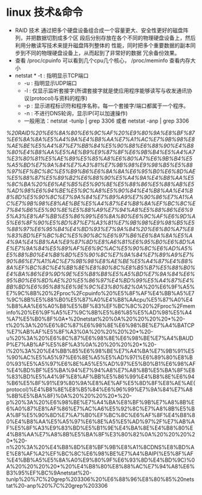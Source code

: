 # linux 技术&命令

* RAID 技术 通过把多个硬盘设备组合成一个容量更大、安全性更好的磁盘阵列，并把数据切割成多个区 段后分别存放在各个不同的物理硬盘设备上，然后利用分散读写技术来提升磁盘阵列整体的 性能，同时把多个重要数据的副本同步到不同的物理硬盘设备上，从而起到了非常好的数据 冗余备份效果。
* 查看 /proc/cpuinfo 可以看到几个cpu几个核心， /proc/meminfo 查看内存大小
* netstat    * -t : 指明显示TCP端口
    * -u : 指明显示UDP端口
    * -l : 仅显示监听套接字(所谓套接字就是使应用程序能够读写与收发通讯协议(protocol)与资料的程序)
    * -p : 显示进程标识符和程序名称，每一个套接字/端口都属于一个程序。
    * -n : 不进行DNS轮询，显示IP(可以加速操作)
    * 一般用法：netstat -tunlp | grep 3306 或者 netstat -anp | grep 3306

*%20RAID%20%E6%8A%80%E6%9C%AF%20%E9%80%9A%E8%BF%87%E6%8A%8A%E5%A4%9A%E4%B8%AA%E7%A1%AC%E7%9B%98%E8%AE%BE%E5%A4%87%E7%BB%84%E5%90%88%E6%88%90%E4%B8%80%E4%B8%AA%E5%AE%B9%E9%87%8F%E6%9B%B4%E5%A4%A7%E3%80%81%E5%AE%89%E5%85%A8%E6%80%A7%E6%9B%B4%E5%A5%BD%E7%9A%84%E7%A3%81%E7%9B%98%E9%98%B5%E5%88%97%EF%BC%8C%E5%B9%B6%E6%8A%8A%E6%95%B0%E6%8D%AE%E5%88%87%E5%89%B2%E6%88%90%E5%A4%9A%E4%B8%AA%E5%8C%BA%20%E6%AE%B5%E5%90%8E%E5%88%86%E5%88%AB%E5%AD%98%E6%94%BE%E5%9C%A8%E5%90%84%E4%B8%AA%E4%B8%8D%E5%90%8C%E7%9A%84%E7%89%A9%E7%90%86%E7%A1%AC%E7%9B%98%E8%AE%BE%E5%A4%87%E4%B8%8A%EF%BC%8C%E7%84%B6%E5%90%8E%E5%88%A9%E7%94%A8%E5%88%86%E6%95%A3%E8%AF%BB%E5%86%99%E6%8A%80%E6%9C%AF%E6%9D%A5%E6%8F%90%E5%8D%87%E7%A3%81%E7%9B%98%E9%98%B5%E5%88%97%E6%95%B4%E4%BD%93%E7%9A%84%20%E6%80%A7%E8%83%BD%EF%BC%8C%E5%90%8C%E6%97%B6%E6%8A%8A%E5%A4%9A%E4%B8%AA%E9%87%8D%E8%A6%81%E6%95%B0%E6%8D%AE%E7%9A%84%E5%89%AF%E6%9C%AC%E5%90%8C%E6%AD%A5%E5%88%B0%E4%B8%8D%E5%90%8C%E7%9A%84%E7%89%A9%E7%90%86%E7%A1%AC%E7%9B%98%E8%AE%BE%E5%A4%87%E4%B8%8A%EF%BC%8C%E4%BB%8E%E8%80%8C%E8%B5%B7%E5%88%B0%E4%BA%86%E9%9D%9E%E5%B8%B8%E5%A5%BD%E7%9A%84%E6%95%B0%E6%8D%AE%20%E5%86%97%E4%BD%99%E5%A4%87%E4%BB%BD%E6%95%88%E6%9E%9C%E3%80%82%0A*%20%E6%9F%A5%E7%9C%8B%20%2Fproc%2Fcpuinfo%20%E5%8F%AF%E4%BB%A5%E7%9C%8B%E5%88%B0%E5%87%A0%E4%B8%AAcpu%E5%87%A0%E4%B8%AA%E6%A0%B8%E5%BF%83%EF%BC%8C%20%2Fproc%2Fmeminfo%20%E6%9F%A5%E7%9C%8B%E5%86%85%E5%AD%98%E5%A4%A7%E5%B0%8F%0A*%20netstat%20%0A%20%20%20%20*%20-t%20%3A%20%E6%8C%87%E6%98%8E%E6%98%BE%E7%A4%BATCP%E7%AB%AF%E5%8F%A3%0A%20%20%20%20*%20-u%20%3A%20%E6%8C%87%E6%98%8E%E6%98%BE%E7%A4%BAUDP%E7%AB%AF%E5%8F%A3%0A%20%20%20%20*%20-l%20%3A%20%E4%BB%85%E6%98%BE%E7%A4%BA%E7%9B%91%E5%90%AC%E5%A5%97%E6%8E%A5%E5%AD%97(%E6%89%80%E8%B0%93%E5%A5%97%E6%8E%A5%E5%AD%97%E5%B0%B1%E6%98%AF%E4%BD%BF%E5%BA%94%E7%94%A8%E7%A8%8B%E5%BA%8F%E8%83%BD%E5%A4%9F%E8%AF%BB%E5%86%99%E4%B8%8E%E6%94%B6%E5%8F%91%E9%80%9A%E8%AE%AF%E5%8D%8F%E8%AE%AE(protocol)%E4%B8%8E%E8%B5%84%E6%96%99%E7%9A%84%E7%A8%8B%E5%BA%8F)%0A%20%20%20%20*%20-p%20%3A%20%E6%98%BE%E7%A4%BA%E8%BF%9B%E7%A8%8B%E6%A0%87%E8%AF%86%E7%AC%A6%E5%92%8C%E7%A8%8B%E5%BA%8F%E5%90%8D%E7%A7%B0%EF%BC%8C%E6%AF%8F%E4%B8%80%E4%B8%AA%E5%A5%97%E6%8E%A5%E5%AD%97%2F%E7%AB%AF%E5%8F%A3%E9%83%BD%E5%B1%9E%E4%BA%8E%E4%B8%80%E4%B8%AA%E7%A8%8B%E5%BA%8F%E3%80%82%0A%20%20%20%20*%20-n%20%3A%20%E4%B8%8D%E8%BF%9B%E8%A1%8CDNS%E8%BD%AE%E8%AF%A2%EF%BC%8C%E6%98%BE%E7%A4%BAIP(%E5%8F%AF%E4%BB%A5%E5%8A%A0%E9%80%9F%E6%93%8D%E4%BD%9C)%0A%20%20%20%20*%20%E4%B8%80%E8%88%AC%E7%94%A8%E6%B3%95%EF%BC%9Anetstat%20-tunlp%20%7C%20grep%203306%20%E6%88%96%E8%80%85%20netstat%20-anp%20%7C%20grep%203306

